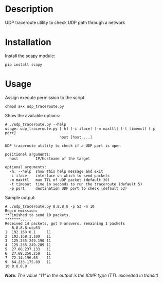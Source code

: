 # Description
UDP traceroute utility to check UDP path through a network

# Installation
Install the scapy module:
```
pip install scapy
```

# Usage
Assign execute permission to the script:
```
chmod a+x udp_traceroute.py
```

Show the available options:
```
# ./udp_traceroute.py --help
usage: udp_traceroute.py [-h] [-i iface] [-m maxttl] [-t timeout] [-p port]
                         host [host ...]

UDP traceroute utility to check if a UDP port is open

positional arguments:
  host        IP/hostname of the target

optional arguments:
  -h, --help  show this help message and exit
  -i iface    interface on which to send packets
  -m maxttl   max TTL of UDP packet (default 30)
  -t timeout  time in seconds to run the traceroute (default 5)
  -p port     destination UDP port to check (default 53)
```

Sample output:
```
# ./udp_traceroute.py 8.8.8.8 -p 53 -m 10
Begin emission:
**Finished to send 10 packets.
*******.....
Received 14 packets, got 9 answers, remaining 1 packets
   8.8.8.8:udp53      
1  192.168.0.1     11 
2  192.168.1.100   11 
3  125.235.249.190 11 
4  125.235.249.209 11 
5  27.68.237.133   11 
6  27.68.250.250   11 
7  72.14.196.68    11 
9  64.233.175.89   11 
10 8.8.8.8    
```
_**Note**: The value "11" in the output is the ICMP type (TTL exceeded in transit)_
